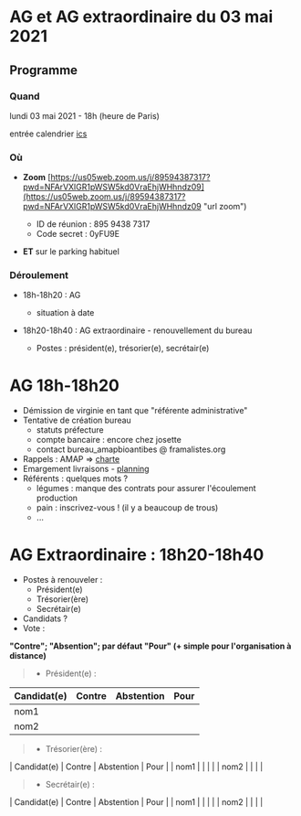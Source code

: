 # AG et AG extraordinaire du 03 mai 2021

## Programme

### Quand
lundi 03 mai 2021 - 18h (heure de Paris)

entrée calendrier [ics](2021-05-03_ag_age.ics)

### Où 
* **Zoom**
[https://us05web.zoom.us/j/89594387317?pwd=NFArVXlGR1pWSW5kd0VraEhjWHhndz09](https://us05web.zoom.us/j/89594387317?pwd=NFArVXlGR1pWSW5kd0VraEhjWHhndz09 "url zoom")
  * ID de réunion : 895 9438 7317
  * Code secret : 0yFU9E

* **ET** sur le parking habituel

### Déroulement
* 18h-18h20 : AG
  * situation à date

* 18h20-18h40 : AG extraordinaire - renouvellement du bureau
  * Postes : président(e), trésorier(e), secrétair(e)

  
# AG 18h-18h20

* Démission de virginie en tant que "référente administrative"
* Tentative de création bureau
    - statuts préfecture
    - compte bancaire : encore chez josette
    - contact bureau_amapbioantibes @ framalistes.org
* Rappels : AMAP => [charte](https://www.lesamapdeprovence.org/-La-Charte-des-AMAP,231-.html)
* Emargement livraisons
      - [planning](https://docs.google.com/spreadsheets/d/1kQtIHbiuz1QfO3mC2KlxSeN1LE4OISM_5VZG32BGA3s/edit#gid=161623625)
* Référents : quelques mots ?
    - légumes : manque des contrats pour assurer l'écoulement production
    - pain : inscrivez-vous ! (il y a beaucoup de trous)
    - ... 

# AG Extraordinaire : 18h20-18h40
* Postes à renouveler :
    - Président(e)
    - Trésorier(ère)
    - Secrétair(e)
* Candidats ?
* Vote : 

**"Contre"; "Absention"; par défaut "Pour" (+ simple pour l'organisation à distance)**

>    * Président(e) :

| Candidat(e) | Contre | Abstention | Pour |
|--|--|--|--|
| nom1 | | | |
| nom2 | | | |    

>    * Trésorier(ère) :
   
| Candidat(e) | Contre | Abstention | Pour |
| nom1 | | | |
| nom2 | | | |   

>    * Secrétair(e) :
   
| Candidat(e) | Contre | Abstention | Pour |
| nom1 | | | |
| nom2 | | | |   

    

